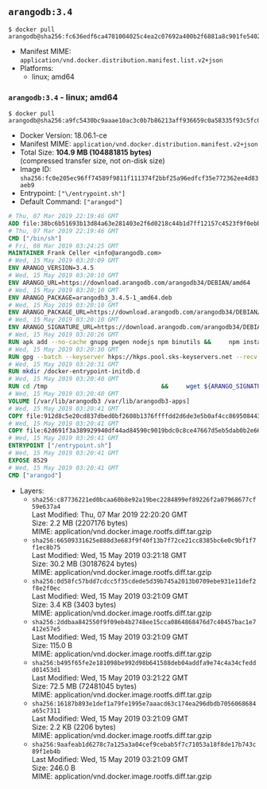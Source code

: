 ## `arangodb:3.4`

```console
$ docker pull arangodb@sha256:fc636edf6ca4701004025c4ea2c07692a400b2f6881a8c901fe5402207fabf0b
```

-	Manifest MIME: `application/vnd.docker.distribution.manifest.list.v2+json`
-	Platforms:
	-	linux; amd64

### `arangodb:3.4` - linux; amd64

```console
$ docker pull arangodb@sha256:a9fc5430bc9aaae10ac3c0b7b86213aff936659c0a58335f93c5fc08f8522b20
```

-	Docker Version: 18.06.1-ce
-	Manifest MIME: `application/vnd.docker.distribution.manifest.v2+json`
-	Total Size: **104.9 MB (104881815 bytes)**  
	(compressed transfer size, not on-disk size)
-	Image ID: `sha256:fc0e205ec96ff74589f9811f111374f2bbf25a96edfcf35e772362ee4d83aeb9`
-	Entrypoint: `["\/entrypoint.sh"]`
-	Default Command: `["arangod"]`

```dockerfile
# Thu, 07 Mar 2019 22:19:46 GMT
ADD file:38bc6b51693b13d84a63e281403e2f6d0218c44b1d7ff12157c4523f9f0ebb1e in / 
# Thu, 07 Mar 2019 22:19:46 GMT
CMD ["/bin/sh"]
# Fri, 08 Mar 2019 03:24:25 GMT
MAINTAINER Frank Celler <info@arangodb.com>
# Wed, 15 May 2019 03:20:09 GMT
ENV ARANGO_VERSION=3.4.5
# Wed, 15 May 2019 03:20:10 GMT
ENV ARANGO_URL=https://download.arangodb.com/arangodb34/DEBIAN/amd64
# Wed, 15 May 2019 03:20:10 GMT
ENV ARANGO_PACKAGE=arangodb3_3.4.5-1_amd64.deb
# Wed, 15 May 2019 03:20:10 GMT
ENV ARANGO_PACKAGE_URL=https://download.arangodb.com/arangodb34/DEBIAN/amd64/arangodb3_3.4.5-1_amd64.deb
# Wed, 15 May 2019 03:20:10 GMT
ENV ARANGO_SIGNATURE_URL=https://download.arangodb.com/arangodb34/DEBIAN/amd64/arangodb3_3.4.5-1_amd64.deb.asc
# Wed, 15 May 2019 03:20:26 GMT
RUN apk add --no-cache gnupg pwgen nodejs npm binutils &&     npm install -g foxx-cli &&     rm -rf /root/.npm
# Wed, 15 May 2019 03:20:30 GMT
RUN gpg --batch --keyserver hkps://hkps.pool.sks-keyservers.net --recv-keys CD8CB0F1E0AD5B52E93F41E7EA93F5E56E751E9B
# Wed, 15 May 2019 03:20:31 GMT
RUN mkdir /docker-entrypoint-initdb.d
# Wed, 15 May 2019 03:20:40 GMT
RUN cd /tmp                                &&     wget ${ARANGO_SIGNATURE_URL}           &&     wget ${ARANGO_PACKAGE_URL}             &&     gpg --verify ${ARANGO_PACKAGE}.asc     &&     ar x ${ARANGO_PACKAGE} data.tar.gz     &&     tar -C / -x -z -f data.tar.gz          &&     sed -ri         -e 's!127\.0\.0\.1!0.0.0.0!g'         -e 's!^(file\s*=\s*).*!\1 -!'         -e 's!^\s*uid\s*=.*!!'         /etc/arangodb3/arangod.conf        &&     echo chgrp 0 /var/lib/arangodb3 /var/lib/arangodb3-apps &&     echo chmod 775 /var/lib/arangodb3 /var/lib/arangodb3-apps &&     rm -f /usr/bin/foxx &&     wget http://dl-cdn.alpinelinux.org/alpine/edge/main/x86_64/numactl-2.0.12-r2.apk &&     echo "5d6169428e3b8a5d0feda9948a199e9eb676b9a10961f643141f0e462eff38f1  numactl-2.0.12-r2.apk" | sha256sum -c &&     apk add ./numactl-2.0.12-r2.apk &&     wget http://dl-cdn.alpinelinux.org/alpine/edge/main/x86_64/numactl-tools-2.0.12-r2.apk &&     echo "c758d0ea59a50e2d130ae5df1c35c77da935521ac2649183abde16a6bb1fa4d5  numactl-tools-2.0.12-r2.apk" | sha256sum -c &&     apk add ./numactl-tools-2.0.12-r2.apk &&     rm -f ${ARANGO_PACKAGE}* data.tar.gz numactl-2.0.12-r2.apk numactl-tools-2.0.12-r2.apk
# Wed, 15 May 2019 03:20:40 GMT
VOLUME [/var/lib/arangodb3 /var/lib/arangodb3-apps]
# Wed, 15 May 2019 03:20:41 GMT
COPY file:912d8c5e20cd837dbed0bf2608b1376ffffdd2d6de3e5b0af4cc869508443235 in /entrypoint.sh 
# Wed, 15 May 2019 03:20:41 GMT
COPY file:62d691f3a389929940df44ad84590c9019bdc0c8ce47667d5eb5dab0b2e66954 in /usr/bin/foxx 
# Wed, 15 May 2019 03:20:41 GMT
ENTRYPOINT ["/entrypoint.sh"]
# Wed, 15 May 2019 03:20:41 GMT
EXPOSE 8529
# Wed, 15 May 2019 03:20:41 GMT
CMD ["arangod"]
```

-	Layers:
	-	`sha256:c87736221ed0bcaa60b8e92a19bec2284899ef89226f2a07968677cf59e637a4`  
		Last Modified: Thu, 07 Mar 2019 22:20:20 GMT  
		Size: 2.2 MB (2207176 bytes)  
		MIME: application/vnd.docker.image.rootfs.diff.tar.gzip
	-	`sha256:66509331625e888d3e683f9f40f13b7f72ce21cc8385bc6e0c9bf1f7f1ec8b75`  
		Last Modified: Wed, 15 May 2019 03:21:18 GMT  
		Size: 30.2 MB (30187624 bytes)  
		MIME: application/vnd.docker.image.rootfs.diff.tar.gzip
	-	`sha256:0d58fc57bdd7cdcc5f35cdede5d39b745a2013b0709ebe931e11def2f8e2f0ec`  
		Last Modified: Wed, 15 May 2019 03:21:09 GMT  
		Size: 3.4 KB (3403 bytes)  
		MIME: application/vnd.docker.image.rootfs.diff.tar.gzip
	-	`sha256:2ddbaa842550f9f09eb4b2748ee15cca0864868476d7c40457bac1e7412e57e5`  
		Last Modified: Wed, 15 May 2019 03:21:09 GMT  
		Size: 115.0 B  
		MIME: application/vnd.docker.image.rootfs.diff.tar.gzip
	-	`sha256:b495f65fe2e181098be992d98b641588deb04addfa9e74c4a34cfeddd01453d1`  
		Last Modified: Wed, 15 May 2019 03:21:22 GMT  
		Size: 72.5 MB (72481045 bytes)  
		MIME: application/vnd.docker.image.rootfs.diff.tar.gzip
	-	`sha256:16187b893e1def1a79fe1995e7aaacd63c174ea296dbdb7056068684a65c7311`  
		Last Modified: Wed, 15 May 2019 03:21:09 GMT  
		Size: 2.2 KB (2206 bytes)  
		MIME: application/vnd.docker.image.rootfs.diff.tar.gzip
	-	`sha256:9aafeab1d6278c7a125a3a04cef9cebab5f7c71053a18f8de17b743c89f1eb4b`  
		Last Modified: Wed, 15 May 2019 03:21:09 GMT  
		Size: 246.0 B  
		MIME: application/vnd.docker.image.rootfs.diff.tar.gzip
